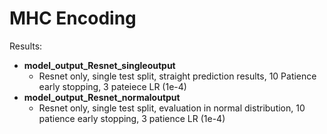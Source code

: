 # MHC Encoding

Results:
* <b> model_output_Resnet_singleoutput </b>
  * Resnet only, single test split, straight prediction results, 10 Patience early stopping, 3 pateiece LR (1e-4)
* <b> model_output_Resnet_normaloutput </b>
  * Resnet only, single test split, evaluation in normal distribution, 10 patience early stopping, 3 patience LR (1e-4)
